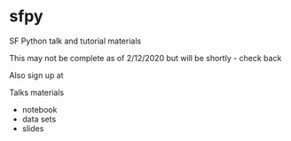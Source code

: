 # sfpy
SF Python talk and tutorial materials

This may not be complete as of 2/12/2020 but will be shortly - check back

Also sign up at 

Talks materials
- notebook
- data sets
- slides
